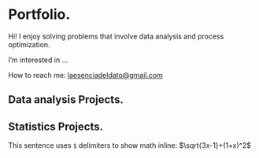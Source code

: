 # Portfolio.

Hi! I enjoy solving problems that involve data analysis and process optimization.

I’m interested in ...

How to reach me: laesenciadeldato@gmail.com

## Data analysis Projects.

## Statistics Projects.

This sentence uses `$` delimiters to show math inline:  $\sqrt{3x-1}+(1+x)^2$

<!---
luisorodriguez/luisorodriguez is a ✨ special ✨ repository because its `README.md` (this file) appears on your GitHub profile.
You can click the Preview link to take a look at your changes.
--->
